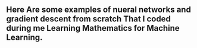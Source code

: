 ## Here Are some examples of nueral networks and gradient descent from scratch That I coded during me Learning Mathematics for Machine Learning.
